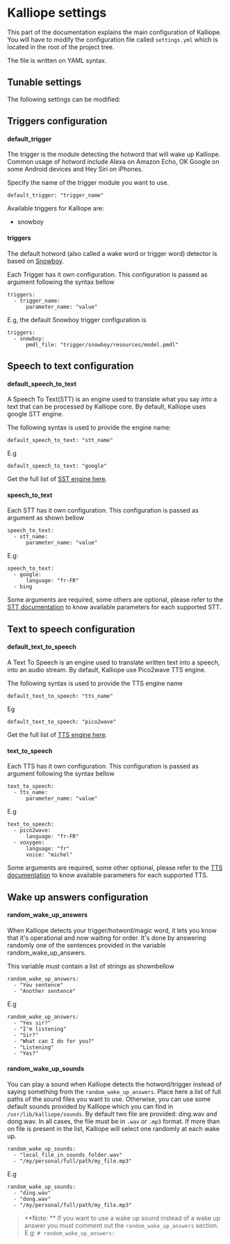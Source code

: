 # Kalliope settings

This part of the documentation explains the main configuration of Kalliope.
You will have to modify the configuration file called `settings.yml` which is located in the root of the project tree.

The file is written on YAML syntax.

## Tunable settings

The following settings can be modified:

## Triggers configuration

#### default_trigger

The trigger is the module detecting the hotword that will wake up Kalliope.
Common usage of hotword include Alexa on Amazon Echo, OK Google on some Android devices and Hey Siri on iPhones.

Specify the name of the trigger module you want to use.
```
default_trigger: "trigger_name"
```

Available triggers for Kalliope are:
- snowboy

#### triggers
The default hotword (also called a wake word or trigger word) detector is based on [Snowboy](https://snowboy.kitt.ai/).

Each Trigger has it own configuration. This configuration is passed as argument following the syntax bellow
```
triggers:
  - trigger_name:
      parameter_name: "value"
```

E.g, the default Snowboy trigger configuration is
```
triggers:
  - snowboy:
      pmdl_file: "trigger/snowboy/resources/model.pmdl"
```

## Speech to text configuration

#### default_speech_to_text

A Speech To Text(STT) is an engine used to translate what you say into a text that can be processed by Kalliope core.
By default, Kalliope uses google STT engine.

The following syntax is used to provide the engine name:
```
default_speech_to_text: "stt_name"
```

E.g
```
default_speech_to_text: "google"
```

Get the full list of [SST engine here](stt.md).

#### speech_to_text
Each STT has it own configuration. This configuration is passed as argument as shown bellow
```
speech_to_text:
  - stt_name:
      parameter_name: "value"
```

E.g:
```
speech_to_text:
  - google:
      language: "fr-FR"
  - bing
```

Some arguments are required, some others are optional, please refer to the [STT documentation](stt.md) to know available parameters for each supported STT.

## Text to speech configuration

#### default_text_to_speech
A Text To Speech is an engine used to translate written text into a speech, into an audio stream.
By default, Kalliope use Pico2wave TTS engine.

The following syntax is used to provide the TTS engine name
```
default_text_to_speech: "tts_name"
```

Eg
```
default_text_to_speech: "pico2wave"
```

Get the full list of [TTS engine here](tts.md).

#### text_to_speech
Each TTS has it own configuration. This configuration is passed as argument following the syntax bellow
```
text_to_speech:
  - tts_name:
      parameter_name: "value"
```

E.g
```
text_to_speech:
  - pico2wave:
      language: "fr-FR"
  - voxygen:
      language: "fr"
      voice: "michel"
```

Some arguments are required, some other optional, please refer to the [TTS documentation](tts.md) to know available parameters for each supported TTS.

## Wake up answers configuration

#### random_wake_up_answers
When Kalliope detects your trigger/hotword/magic word, it lets you know that it's operational and now waiting for order. It's done by answering randomly
one of the sentences provided in the variable random_wake_up_answers.

This variable must contain a list of strings as shownbellow
```
random_wake_up_answers:
  - "You sentence"
  - "Another sentence"
```

E.g
```
random_wake_up_answers:
  - "Yes sir?"
  - "I'm listening"
  - "Sir?"
  - "What can I do for you?"
  - "Listening"
  - "Yes?"
```

#### random_wake_up_sounds
You can play a sound when Kalliope detects the hotword/trigger instead of saying something from
the `random_wake_up_answers`.
Place here a list of full paths of the sound files you want to use. Otherwise, you can use some default sounds provided by Kalliope which you can find in `/usr/lib/kalliope/sounds`.
By default two file are provided: ding.wav and dong.wav. In all cases, the file must be in `.wav` or `.mp3` format. If more than on file is present in the list,
Kalliope will select one randomly at each wake up.

```
random_wake_up_sounds:
  - "local_file_in_sounds_folder.wav"
  - "/my/personal/full/path/my_file.mp3"
```

E.g
```
random_wake_up_sounds:
  - "ding.wav"
  - "dong.wav"
  - "/my/personal/full/path/my_file.mp3"
```

>**Note: ** If you want to use a wake up sound instead of a wake up answer you must comment out the `random_wake_up_answers` section.
E.g: `# random_wake_up_answers:`
